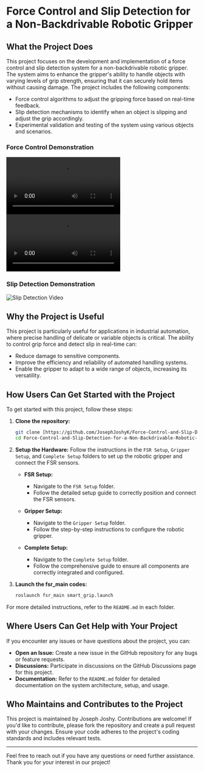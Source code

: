 # Force Control and Slip Detection for a Non-Backdrivable Robotic Gripper

## What the Project Does

This project focuses on the development and implementation of a force control and slip detection system for a non-backdrivable robotic gripper. The system aims to enhance the gripper's ability to handle objects with varying levels of grip strength, ensuring that it can securely hold items without causing damage. The project includes the following components:
- Force control algorithms to adjust the gripping force based on real-time feedback.
- Slip detection mechanisms to identify when an object is slipping and adjust the grip accordingly.
- Experimental validation and testing of the system using various objects and scenarios.

### Force Control Demonstration

![Uncontrolled Grasp](https://github.com/JosephJoshyK/Force-Control-and-Slip-Detection-for-a-Non-Backdrivable-Robotic-Gripper/blob/main/Videos/Controlled_grasp.mp4)
![Force Controlled Grasp](https://github.com/JosephJoshyK/Force-Control-and-Slip-Detection-for-a-Non-Backdrivable-Robotic-Gripper/blob/main/Videos/Uncontrolled_grasp.mp4)


### Slip Detection Demonstration

![Slip Detection Video]([https://slip-detection-video](https://github.com/JosephJoshyK/Force-Control-and-Slip-Detection-for-a-Non-Backdrivable-Robotic-Gripper/blob/main/Videos/Bottle_slip.mp4))

## Why the Project is Useful

This project is particularly useful for applications in industrial automation, where precise handling of delicate or variable objects is critical. The ability to control grip force and detect slip in real-time can:
- Reduce damage to sensitive components.
- Improve the efficiency and reliability of automated handling systems.
- Enable the gripper to adapt to a wide range of objects, increasing its versatility.

## How Users Can Get Started with the Project

To get started with this project, follow these steps:

1. **Clone the repository:**
    ```bash
    git clone [https://github.com/JosephJoshyK/Force-Control-and-Slip-Detection-for-a-Non-Backdrivable-Robotic-Gripper.git
    cd Force-Control-and-Slip-Detection-for-a-Non-Backdrivable-Robotic-Gripper
    ```

3. **Setup the Hardware:** Follow the instructions in the `FSR Setup`, `Gripper Setup`, and `Complete Setup` folders to set up the robotic gripper and connect the FSR sensors.

    - **FSR Setup:**
      - Navigate to the `FSR Setup` folder.
      - Follow the detailed setup guide to correctly position and connect the FSR sensors.

    - **Gripper Setup:**
      - Navigate to the `Gripper Setup` folder.
      - Follow the step-by-step instructions to configure the robotic gripper.

    - **Complete Setup:**
      - Navigate to the `Complete Setup` folder.
      - Follow the comprehensive guide to ensure all components are correctly integrated and configured.


4. **Launch the fsr_main codes:**
    ```bash
    roslaunch fsr_main smart_grip.launch
    ```

For more detailed instructions, refer to the `README.md` in each folder.

## Where Users Can Get Help with Your Project

If you encounter any issues or have questions about the project, you can:
- **Open an Issue:** Create a new issue in the GitHub repository for any bugs or feature requests.
- **Discussions:** Participate in discussions on the GitHub Discussions page for this project.
- **Documentation:** Refer to the `README.md` folder for detailed documentation on the system architecture, setup, and usage.

## Who Maintains and Contributes to the Project

This project is maintained by Joseph Joshy. Contributions are welcome! If you'd like to contribute, please fork the repository and create a pull request with your changes. Ensure your code adheres to the project's coding standards and includes relevant tests.

---

Feel free to reach out if you have any questions or need further assistance. Thank you for your interest in our project!

